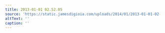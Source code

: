 ```yaml
---
title: 2013-01-01 02.52.05
source: 'https://static.jamesdigioia.com/uploads/2014/01/2013-01-01-02-52-05-scaled.jpg'
altText: ''
caption: ''
---
```


